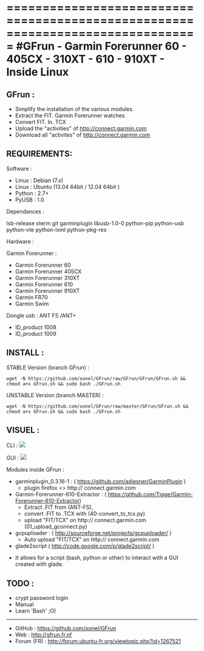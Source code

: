 ===============================================================================
#GFrun - Garmin Forerunner 60 - 405CX - 310XT - 610 - 910XT - Inside Linux
===============================================================================

GFrun :
-------
   + Simplify the installation of the various modules.
   + Extract the FIT. Garmin Forerunner watches
   + Convert FIT. In. TCX
   + Upload the "activities" of http://connect.garmin.com
   + Download all "activites" of http://connect.garmin.com

REQUIREMENTS:
-------
Software :

   + Linux : Debian (7.x) 
   + Linux : Ubuntu (13.04 64bit  / 12.04 64bit )
   + Python : 2.7+
   + PyUSB : 1.0
   
Dependances :

lsb-release xterm git garminplugin libusb-1.0-0 python-pip python-usb python-vte python-lxml python-pkg-res

Hardware :
   
Garmin Forerunner :
   + Garmin Forerunner 60
   + Garmin Forerunner 405CX
   + Garmin Forerunner 310XT
   + Garmin Forerunner 610
   + Garmin Forerunner 910XT
   + Garmin FR70
   + Garmin Swim

Dongle usb : ANT FS /ANT+ 
   + ID_product 1008
   + ID_product 1009

INSTALL :
---------

STABLE Version (branch GFrun) :
<pre><code>wget -N https://github.com/xonel/GFrun/raw/GFrun/GFrun/GFrun.sh && chmod a+x GFrun.sh && sudo bash ./GFrun.sh
</code></pre>

UNSTABLE Version (branch MASTER) :
<pre><code>wget -N https://github.com/xonel/GFrun/raw/master/GFrun/GFrun.sh && chmod a+x GFrun.sh && sudo bash ./GFrun.sh
</code></pre>

VISUEL :
---------

CLI :
<a href='https://github.com/xonel/GFrun/raw/master/_.local/share/GFrun/GFrun.png'><img src='https://github.com/xonel/GFrun/raw/master/_.local/share/GFrun/GFrun.png' /></a>

GUI :
<a href='https://github.com/xonel/GFrun/raw/master/_.local/share/GFrun/GFrunGui.png'><img src='https://github.com/xonel/GFrun/raw/master/_.local/share/GFrun/GFrunGui.png' /></a>

Modules inside GFrun :
+ garminplugin_0.3.16-1 : ( https://github.com/adiesner/GarminPlugin )
  - plugin firefox <> http:// connect.garmin.com
+ Garmin-Forerunner-610-Extractor : ( https://github.com/Tigge/Garmin-Forerunner-610-Extractor) 
  - Extract .FIT from (ANT-FS),
  - convert .FIT to .TCX with (40-convert_to_tcx.py)
  - upload "FIT/TCX" on http:// connect.garmin.com (01_upload_gconnect.py)
+ gcpuploader : ( http://sourceforge.net/projects/gcpuploader/ )
  - Auto upload "FIT/TCX" on http:// connect.garmin.com
+ glade2script ( http://code.google.com/p/glade2script/ )
 - It allows for a script (bash, python or other) to interact with a GUI created with glade. 
 
TODO :
--------
- crypt password login
- Manual
- Learn 'Bash' ;O)


--------
- GitHub : https://github.com/xonel/GFrun 
- Web : http://gfrun.fr.nf 
- Forum (FR) : http://forum.ubuntu-fr.org/viewtopic.php?id=1267521

